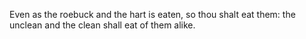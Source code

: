 Even as the roebuck and the hart is eaten, so thou shalt eat them: the unclean and the clean shall eat of them alike.

